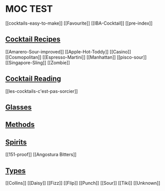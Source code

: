 # MOC TEST

[[cocktails-easy-to-make]]
[[Favourite]]
[[IBA-Cocktail]]
[[pre-index]]

## [Cocktail Recipes](Cocktail-Recipes/index.md)

[[Amarero-Sour-improved]]
[[Apple-Hot-Toddy]]
[[Casino]]
[[Cosmopolitan]]
[[Espresso-Martini]]
[[Manhattan]]
[[pisco-sour]]
[[Singapore-Sling]]
[[Zombie]]

## [Cocktail Reading](Cocktail-Reading/index.md)

[[les-cocktails-c'est-pas-sorcier]]

## [Glasses](Glasses/index.md)

## [Methods](Methods/index.md)

## [Spirits](Spirits/index.md)

[[151-proof]]
[[Angostura Bitters]]

## [Types](Types/index.md)

[[Collins]]
[[Daisy]]
[[Fizz]]
[[Flip]]
[[Punch]]
[[Sour]]
[[Tiki]]
[[Unknown]]